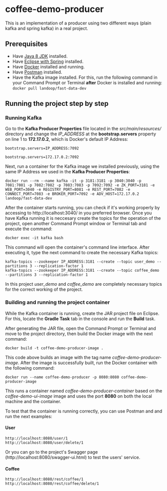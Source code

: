 # coffee-demo-producer
This is an implementation of a producer using two different ways (plain kafka and spring kafka) in a real project.

## Prerequisites
 - Have [Java 8 JDK](https://www.oracle.com/technetwork/java/javase/downloads/jdk8-downloads-2133151.html) installed.
 - Have [Eclipse with Spring](https://spring.io/tools3/eclipse) installed.
 - Have [Docker](https://www.docker.com/) installed and running.
 - Have [Postman](https://www.getpostman.com/) installed.
 - Have the Kafka image installed. For this, run the following command in your Command Prompt or Terminal __after__ Docker is installed and running: ``` docker pull landoop/fast-data-dev ```

## Running the project step by step
### Running Kafka
Go to the __Kafka Producer Properties__ file located in the _src/main/resources/_ directory and change the _IP_ADDRESS_ at the __bootstrap.servers__ property on line 1 to __172.17.0.2__, which is Docker's default IP Address:
```
bootstrap.servers=IP_ADDRESS:7092
```
```
bootstrap.servers=172.17.0.2:7092
```
Next, run a container for the Kafka image we installed previously, using the same IP Address we used in the __Kafka Producer Properties__:
```
docker run --rm --name kafka -it -p 3181:3181 -p 3040:3040 -p 7081:7081 -p 7082:7082 -p 7083:7083 -p 7092:7092 -e ZK_PORT=3181 -e WEB_PORT=3040 -e REGISTRY_PORT=8081 -e REST_PORT=7082 -e CONNECT_PORT=7083 -e BROKER_PORT=7092 -e ADV_HOST=172.17.0.2 landoop/fast-data-dev
```
After the container starts running, you can check if it's working properly by accessing to http://localhost:3040/ in you preferred browser. Once you have Kafka running it is neccesary create the topics for the operation of the project, open another Command Prompt window or Terminal tab and execute the command:
```
docker exec -it kafka bash
```
This command will open the container's command line interface. After executing it, type the next command to create the necessary Kafka topics:
```
kafka-topics --zookeeper IP_ADDRESS:3181 --create --topic user_demo --partitions 3 --replication-factor 1
kafka-topics --zookeeper IP_ADDRESS:3181 --create --topic coffee_demo --partitions 3 --replication-factor 1
```
In this project _user_demo_ and _coffee_demo_ are completely necessary topics for the correct working of the project.

### Building and running the project container
While the Kafka container is running, create the JAR project file on Eclipse. For this, locate the __Gradle Task__ tab in the console and run the __Build__ task.

After generating the JAR file, open the Command Prompt or Terminal and move to the project directory, then build the Docker image with the next command:
```
docker build -t coffee-demo-producer-image .
```
This code above builds an image with the tag name _coffee-demo-producer-image_. After the image is successfully built, run the Docker container with the following command:
 ```
 docker run --name coffee-demo-producer -p 8080:8080 coffee-demo-producer-image
 ```
This runs a container named _coffee-demo-producer-container_ based on the _coffee-demo-ui-image_ image and uses the port __8080__ on both the local machine and the container.

To test that the container is running correctly, you can use Postman and and run the next examples:
#### User
```
http://localhost:8080/user/1
http://localhost:8080/user/delete/1
```
Or you can go to the project's Swagger page (http://localhost:8080/swagger-ui.html) to test the users' service.

#### Coffee
```
http://localhost:8080/rest/coffee/1
http://localhost:8080/rest/coffee/delete/1
```
